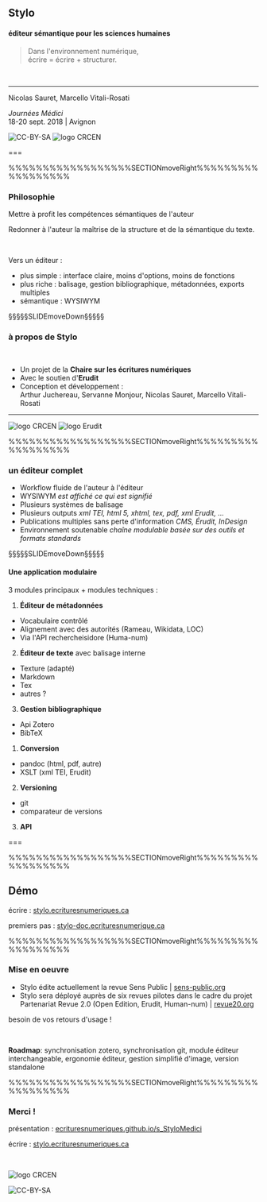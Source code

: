 ## Stylo

#### éditeur sémantique pour les sciences humaines


<!-- ##### remettre l'édition scientifique dans les mains de l'auteur -->

> Dans l'environnement numérique,  
> écrire = écrire + structurer.

&nbsp;

---

Nicolas Sauret, Marcello Vitali-Rosati

<!-- .element: style="font-size:1.5rem" -->

_Journées Médici_  
18-20 sept. 2018 | Avignon

<!-- .element: style="font-size:1.5rem" -->

![CC-BY-SA](http://i.creativecommons.org/l/by-sa/4.0/88x31.png) ![logo CRCEN](img/LogoENDT10-2016.png) <!-- .element: class="logo" style="width:20%; background-color:ghostwhite;padding: 4px" -->

===


%%%%%%%%%%%%%%%%%%SECTIONmoveRight%%%%%%%%%%%%%%%%%%
<!-- .slide: data-background-image="img/" data-background-size="cover"-->
<!--  .slide: class="hover"-->

### Philosophie

<i class="fa fa-arrow-right"></i> Mettre à profit les compétences sémantiques de l'auteur

<!-- .element: style="font-size:1.7rem" -->

<i class="fa fa-arrow-right"></i> Redonner à l'auteur la maîtrise de la structure et de la sémantique du texte.

<!-- .element: style="font-size:1.7rem" -->

&nbsp;

Vers un éditeur :

<!-- .element: style="font-size:1.7rem; text-align:left; padding-left:1rem;" -->

- plus simple : interface claire, moins d'options, moins de fonctions
- plus riche : balisage, gestion bibliographique, métadonnées, exports multiples
- sémantique : WYSIWYM

<!-- .element: style="font-size:1.7rem" -->

§§§§§SLIDEmoveDown§§§§§
<!-- .slide: data-background-image="img/" data-background-size="cover"-->
<!--  .slide: class="hover"-->

### à propos de Stylo

&nbsp;

- Un projet de la **Chaire sur les écritures numériques**
- Avec le soutien d'**Erudit**
- Conception et développement :  
Arthur Juchereau, Servanne Monjour, Nicolas Sauret, Marcello Vitali-Rosati

<!-- .element: style="font-size:0.8em;" -->



---

![logo CRCEN](img/LogoENDT10-2016.png) <!-- .element: class="logo" style="width:30%; background-color:ghostwhite;padding: 4px" -->
![logo Erudit](img/erudit-logotype-blanc.png) <!-- .element: class="logo" style="width:17%;padding: 1px" -->



%%%%%%%%%%%%%%%%%%SECTIONmoveRight%%%%%%%%%%%%%%%%%%
<!-- .slide: data-background-image="img/" data-background-size="cover"-->
<!--  .slide: class="hover"-->

### un éditeur complet

- Workflow fluide de l'auteur à l'éditeur
- WYSIWYM <i class="fa fa-arrow-right"></i> _est affiché ce qui est signifié_
- Plusieurs systèmes de balisage
- Plusieurs outputs <i class="fa fa-arrow-right"></i> _xml TEI, html 5, xhtml, tex, pdf, xml Erudit, ..._
- Publications multiples sans perte d'information <i class="fa fa-arrow-right"></i> _CMS, Érudit, InDesign_
- Environnement soutenable <i class="fa fa-arrow-right"></i> _chaîne modulable basée sur des outils et formats standards_

<!-- .element: style="font-size:0.8em;" -->


§§§§§SLIDEmoveDown§§§§§
<!-- .slide: data-background-image="img/" data-background-size="cover"-->
<!--  .slide: class="hover"-->

#### Une application modulaire

<i class="fa fa-arrow-right"></i> 3 modules principaux + modules techniques :

<!-- .element: style="font-size:0.8em;" -->

1. **Éditeur de métadonnées**
  - Vocabulaire contrôlé
  - Alignement avec des autorités (Rameau, Wikidata, LOC)
  - Via l'API rechercheisidore (Huma-num)
2. **Éditeur de texte** avec balisage interne
  - Texture (adapté)
  - Markdown
  - Tex
  - autres ?
3. **Gestion bibliographique**
  - Api Zotero
  - BibTeX

<!-- .element: style="font-size:0.6em; width:55%; float:left;" -->


1. **Conversion**
  - pandoc (html, pdf, autre)
  - XSLT (xml TEI, Erudit)
2. **Versioning**
  - git
  - comparateur de versions
3. **API**


<!-- .element: style="font-size:0.6em; width:35%; float:left;padding-left:2rem;border:1px,solid,white;" -->

===

%%%%%%%%%%%%%%%%%%SECTIONmoveRight%%%%%%%%%%%%%%%%%%
<!-- .slide: data-background-image="img/" data-background-size="cover"-->
<!--  .slide: class="hover"-->

## Démo

<i class="fa fa-arrow-right"></i> écrire : [stylo.ecrituresnumeriques.ca](http://stylo.ecrituresnumeriques.ca)

<i class="fa fa-arrow-right"></i> premiers pas : [stylo-doc.ecrituresnumerique.ca](http://stylo-doc.ecrituresnumerique.ca)

%%%%%%%%%%%%%%%%%%SECTIONmoveRight%%%%%%%%%%%%%%%%%%
<!-- .slide: data-background-image="img/" data-background-size="cover"-->
<!--  .slide: class="hover"-->

### Mise en oeuvre

- Stylo édite actuellement la revue Sens Public |  [sens-public.org](http://sens-public.org)
- Stylo sera déployé auprès de six revues pilotes dans le cadre du projet Partenariat Revue 2.0 (Open Edition, Erudit, Human-num) | [revue20.org](http://revue20.org)

<!-- .element: style="font-size:0.8em;" -->

<i class="fa fa-arrow-right"></i> besoin de vos retours d'usage !

<!-- .element: style="font-size:0.8em;" -->

&nbsp;

**Roadmap**: synchronisation zotero, synchronisation git, module éditeur interchangeable, ergonomie éditeur, gestion simplifié d'image, version standalone

<!-- .element: style="font-size:0.6em;" -->





%%%%%%%%%%%%%%%%%%SECTIONmoveRight%%%%%%%%%%%%%%%%%%

### Merci !

<i class="fa fa-arrow-right"></i> présentation : [ecrituresnumeriques.github.io/s_StyloMedici](https://ecrituresnumeriques.github.io/s_StyloMedici)

<i class="fa fa-arrow-right"></i> écrire : [stylo.ecrituresnumeriques.ca](http://stylo.ecrituresnumeriques.ca)

&nbsp;

![logo CRCEN](img/LogoENDT10-2016.png) <!-- .element: class="logo" style="width:30%; background-color:ghostwhite;padding: 7px" -->



![CC-BY-SA](http://i.creativecommons.org/l/by-sa/4.0/88x31.png)
